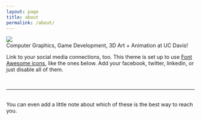 ```yaml
---
layout: page
title: about
permalink: /about/
---
```


<img class="col one right" src="/img/prof_pic.jpg">

<br/>
Computer Graphics, Game Development, 3D Art + Animation at UC Davis! 

Link to your social media connections, too. This theme is set up to use <a href="http://fortawesome.github.io/Font-Awesome/" target="blank">Font Awesome icons</a>, like the ones below. Add your facebook, twitter, linkedin, or just disable all of them. 


<br/>
<hr/>
<br/>
<span class="contacticon center">
	<a href="mailto:jwhopkins@ucdavis.edu"><i class="fa fa-envelope-square"></i></a>
	<a href="https://github.com/jwhop" target="_blank"><i class="fa fa-github-square"></i></a>
	<a href="https://www.linkedin.com/in/jwhopkin" target="_blank"><i class="fa fa-linkedin-square"></i></a>
	<a href="https://twitter.com/jwhopkin" target="_blank"><i class="fa fa-twitter-square"></i></a>
</span>

<div class="col three caption">
	You can even add a little note about which of these is the best way to reach you.
</div>

